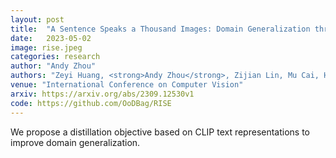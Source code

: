 ```yaml
---
layout: post
title:  "A Sentence Speaks a Thousand Images: Domain Generalization through Distilling CLIP with Language Guidance"
date:   2023-05-02
image: rise.jpeg
categories: research
author: "Andy Zhou"
authors: "Zeyi Huang, <strong>Andy Zhou</strong>, Zijian Lin, Mu Cai, Haohan Wang, Yong Jae Lee"
venue: "International Conference on Computer Vision"
arxiv: https://arxiv.org/abs/2309.12530v1
code: https://github.com/OoDBag/RISE
---
```

We propose a distillation objective based on CLIP text representations to improve domain generalization.